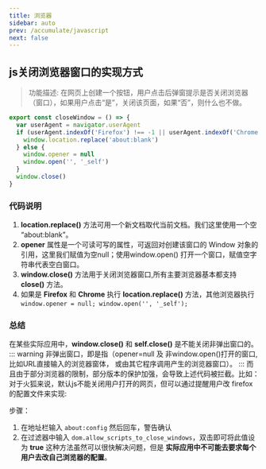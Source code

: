 ```yaml
---
title: 浏览器
sidebar: auto
prev: /accumulate/javascript
next: false
---
```


## js关闭浏览器窗口的实现方式
> 功能描述: 
> 在网页上创建一个按钮，用户点击后弹窗提示是否关闭浏览器（窗口），如果用户点击“是”，关闭该页面，如果“否”，则什么也不做。

``` js
export const closeWindow = () => {
  var userAgent = navigator.userAgent
  if (userAgent.indexOf('Firefox') !== -1 || userAgent.indexOf('Chrome') !== -1) {
    window.location.replace('about:blank')
  } else {
    window.opener = null
    window.open('', '_self')
  }
  window.close()
}
```

### 代码说明
1. **location.replace()** 方法可用一个新文档取代当前文档。我们这里使用一个空 “about:blank”。
2. **opener** 属性是一个可读可写的属性，可返回对创建该窗口的 Window 对象的引用，这里我们赋值为空null；使用window.open() 打开一个窗口，赋值空字符串代表空白窗口。
3. **window.close()** 方法用于关闭浏览器窗口,所有主要浏览器基本都支持 **close()** 方法。
4. 如果是 **Firefox** 和 **Chrome** 执行 **location.replace()** 方法，其他浏览器执行`window.opener = null; window.open('', '_self');`

### 总结
在某些实际应用中，**window.close()** 和 **self.close()** 是不能关闭非弹出窗口的。
::: warning
非弹出窗口，即是指（opener=null 及 非window.open()打开的窗口,比如URL直接输入的浏览器窗体， 或由其它程序调用产生的浏览器窗口）。
:::
而且由于部分浏览器的限制，部分版本的保护加强，会导致上述代码被拦截。比如：对于火狐来说，默认js不能关闭用户打开的网页，但可以通过提醒用户改 firefox 的配置文件来实现:

步骤：
1. 在地址栏输入 `about:config` 然后回车，警告确认
2. 在过滤器中输入 `dom.allow_scripts_to_close_windows`，双击即可将此值设为 **true**
这种方法虽然可以很快解决问题，但是 **实际应用中不可能去要求每个用户去改自己浏览器的配置**。
